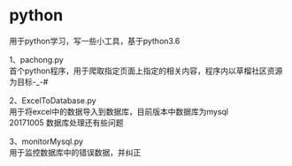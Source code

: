 # python
用于python学习，写一些小工具，基于python3.6</br>

1、pachong.py</br>
首个python程序，用于爬取指定页面上指定的相关内容，程序内以草榴社区资源为目标-_-#</br>

2、ExcelToDatabase.py</br>
  用于将excel中的数据导入到数据库，目前版本中数据库为mysql</br>
    20171005  数据库处理还有些问题</br>

3、monitorMysql.py</br>
  用于监控数据库中的错误数据，并纠正</br>
